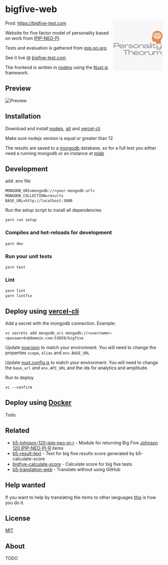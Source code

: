 # bigfive-web

<img src="logo.jpeg?raw=true" width="160" height="160" alt="Bigfive logo" align="right">

Prod: https://bigfive-test.com

Website for five factor model of personality based on work from [IPIP-NEO-PI](https://github.com/kholia/IPIP-NEO-PI).

Tests and evaluation is gathered from [ipip.ori.org](http://ipip.ori.org).

See it live @ [bigfive-test.com](https://bigfive-test.com)

The frontend is written in [nodejs](https://nodejs.org) using the
[Nuxt.js](https://nuxtjs.org/) framework.

## Preview

![Preview](https://media4.giphy.com/media/MWsRzFD3hrsXi9tKzu/giphy.gif)

## Installation

Download and install [nodejs](https://nodejs.org),
[git](https://git-scm.com/downloads) and [vercel-cli](https://vercel.com/download)

Make sure nodejs version is equal or greater than 12

The results are saved to a [mongodb](https://www.mongodb.com/) database, so for a full test you either need a running mongodb or an instance at [mlab](https://mlab.com/)

## Development

add .env file

```
MONGODB_URI=mongodb://<your-mongodb-url>
MONGODB_COLLECTION=results
BASE_URL=http://localhost:3000
```
Run the setup script to install all dependencies

```
yarn run setup
```

### Compiles and hot-reloads for development
```
yarn dev
```

### Run your unit tests
```
yarn test
```

### Lint

```
yarn lint
yarn lintfix
```

## Deploy using [vercel-cli](https://vercel.com/download)

Add a secret with the mongodb connection. Example:
```
vc secrets add mongodb_uri mongodb://<username>:<password>@domain.com:53659/bigfive
```

Update [now.json](now.json) to match your environment.
You will need to change the properties `scope`, `alias` and `env.BASE_URL`

Update [nuxt.config.js](nuxt.config.js) to match your environment.
You will need to change the `base_url` and `env.API_URL` and the ids for analytics and amplitude.

Run to deploy
```
vc --confirm
```

## Deploy using [Docker](https://www.docker.com/)

Todo

## Related

- [b5-johnson-120-ipip-neo-pi-r](https://github.com/Alheimsins/b5-johnson-120-ipip-neo-pi-r) - Module for returning Big Five [Johnson 120 IPIP-NEO-PI-R](http://ipip.ori.org/30FacetNEO-PI-RItems.htm) items
- [b5-result-text](https://github.com/Alheimsins/b5-result-text) - Text for big five results score generated by b5-calculate-score
- [bigfive-calculate-score](https://github.com/Alheimsins/bigfive-calculate-score) - Calculate score for big five tests
- [b5-translation-web](https://github.com/Alheimsins/b5-translation-web) - Translate without using GitHub

## Help wanted

If you want to help by translating the items to other languages [this](https://github.com/Alheimsins/b5-johnson-120-ipip-neo-pi-r/blob/master/README.md#help-wanted) is how you do it.

## License

[MIT](LICENSE)

## About

TODO
